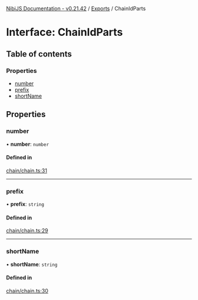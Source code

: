 [NibiJS Documentation - v0.21.42](../intro.md) / [Exports](../modules.md) / ChainIdParts

# Interface: ChainIdParts

## Table of contents

### Properties

- [number](ChainIdParts.md#number)
- [prefix](ChainIdParts.md#prefix)
- [shortName](ChainIdParts.md#shortname)

## Properties

### number

• **number**: `number`

#### Defined in

[chain/chain.ts:31](https://github.com/NibiruChain/ts-sdk/blob/8fe02e0/packages/nibijs/src/chain/chain.ts#L31)

---

### prefix

• **prefix**: `string`

#### Defined in

[chain/chain.ts:29](https://github.com/NibiruChain/ts-sdk/blob/8fe02e0/packages/nibijs/src/chain/chain.ts#L29)

---

### shortName

• **shortName**: `string`

#### Defined in

[chain/chain.ts:30](https://github.com/NibiruChain/ts-sdk/blob/8fe02e0/packages/nibijs/src/chain/chain.ts#L30)
